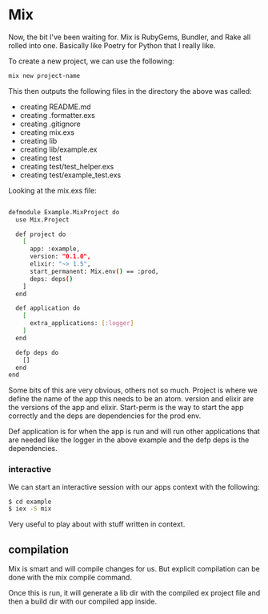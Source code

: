 # Mix

Now, the bit I've been waiting for. Mix is RubyGems, Bundler, and Rake all rolled into one. Basically like Poetry for Python that I really like.

To create a new project, we can use the following:

```bash
mix new project-name

```

This then outputs the following files in the directory the above was called:

* creating README.md
* creating .formatter.exs
* creating .gitignore
* creating mix.exs
* creating lib
* creating lib/example.ex
* creating test
* creating test/test_helper.exs
* creating test/example_test.exs

Looking at the mix.exs file:

```bash

defmodule Example.MixProject do
  use Mix.Project

  def project do
    [
      app: :example,
      version: "0.1.0",
      elixir: "~> 1.5",
      start_permanent: Mix.env() == :prod,
      deps: deps()
    ]
  end

  def application do
    [
      extra_applications: [:logger]
    ]
  end

  defp deps do
    []
  end
end

```

Some bits of this are very obvious, others not so much. Project is where we define the name of the app this needs to be an atom. version and elixir are the versions of the app and elixir. Start-perm is the way to start the app correctly and the deps are dependencies for the prod env.

Def application is for when the app is run and will run other applications that are needed like the logger in the above example and the defp deps is the dependencies.


### interactive

We can start an interactive session with our apps context with the following:

```bash
$ cd example
$ iex -S mix

```

Very useful to play about with stuff written in context.


## compilation

Mix is smart and will compile changes for us. But explicit compilation can be done with the mix compile command.

Once this is run, it will generate a lib dir with the compiled ex project file and then a build dir with our compiled app inside.